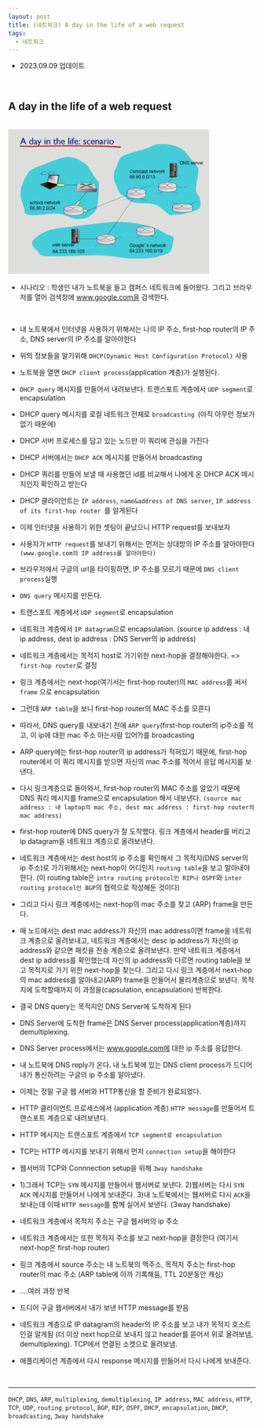 ```yaml
---
layout: post
title: (네트워크) A day in the life of a web request
tags:
  - 네트워크
---
```


- 2023.09.09 업데이트

<br>

## A day in the life of a web request

<br>

<img src="https://github.com/AmyJJung/blog/blob/main/images/network.png?raw=true" style="zoom:40%;"/>

<br>

* 시나리오 : 학생인 내가 노트북을 들고 캠퍼스 네트워크에 들어왔다. 그리고 브라우저를 열어 검색창에 www.google.com을 검색한다.

<br>

- 내 노트북에서 인터넷을 사용하기 위해서는 나의 IP 주소, first-hop router의 IP 주소, DNS server의 IP 주소를 알아야한다
- 위의 정보들을 알기위해 `DHCP(Dynamic Host Configuration Protocol)` 사용
- 노트북을 열면 `DHCP client process`(application 계층)가 실행된다.
- `DHCP query` 메시지를 만들어서 내려보낸다.  트랜스포트 계층에서 `UDP segment`로 encapsulation
- DHCP query 메시지를 로컬 네트워크 전체로 `broadcasting `(아직 아무런 정보가 없기 때문에)
- DHCP 서버 프로세스를 담고 있는 노드만 이 쿼리에 관심을 가진다
- DHCP 서버에서는 `DHCP ACK` 메시지를 만들어서 broadcasting
- DHCP 쿼리를 만들어 보낼 때 사용했던 id를 비교해서 나에게 온 DHCP ACK 메시지인지 확인하고 받는다
- DHCP 클라이언트는 `IP address`, `name&address of DNS server`, `IP address of its first-hop router `를 알게된다
- 이제 인터넷을 사용하기 위한 셋팅이 끝났으니 HTTP request를 보내보자
- 사용자가 `HTTP request`를 보내기 위해서는 먼저는 상대방의 IP 주소를 알아야한다 `(www.google.com의 IP address를 알아야한다)`
- 브라우저에서 구글의 url을 타이핑하면, IP 주소를 모르기 때문에 `DNS client process`실행
- `DNS query` 메시지를 만든다. 
- 트랜스포트 계층에서 `UDP segment`로 encapsulation
- 네트워크 계층에서 `IP datagram`으로 encapsulation.  (source ip address : 내 ip address, dest ip address :  DNS Server의 ip address) 
- 네트워크 계층에서는 목적지 host로 가기위한 next-hop을 결정해야한다. => `first-hop router`로 결정
- 링크 계층에서는  next-hop(여기서는 first-hop router)의 `MAC address`를 써서 `frame` 으로 encapsulation
- 그런데 `ARP table`을 보니 first-hop router의 MAC 주소를 모른다 
- 따라서, DNS query를 내보내기 전에 `ARP query`(first-hop router의 ip주소를 적고, 이 ip에 대한 mac 주소 아는사람 있어?)를 broadcasting
- ARP query에는 first-hop router의 ip address가 적혀있기 때문에, first-hop router에서 이 쿼리 메시지를 받으면 자신의 mac 주소를 적어서 응답 메시지를 보낸다. 
- 다시 링크계층으로 돌아와서, first-hop router의 MAC 주소를 알았기 때문에   DNS 쿼리 메시지를 frame으로 encapsulation 해서 내보낸다. `(source mac address : 내 laptop의 mac 주소, dest mac address : first-hop router의 mac address)`
- first-hop router에 DNS query가 잘 도착했다. 링크 계층에서 header를 버리고 ip datagram을 네트워크 계층으로 올려보낸다.
- 네트워크 계층에서는 dest host의 ip 주소를 확인해서 그 목적지(DNS server의 ip 주소)로 가기위해서는 next-hop이 어디인지 `routing table`을 보고 알아내야한다.  (이 routing table은 `intra routing protocol인 RIP나 OSPF`와 `inter routing protocol인 BGP`의 협력으로 작성해둔 것이다)
- 그리고 다시 링크 계층에서는 next-hop의 mac 주소를 찾고 (ARP) frame을 만든다. 
- 매 노드에서는 dest mac address가 자신의 mac address이면 frame을 네트워크 계층으로 올려보내고, 네트워크 계층에서는 desc ip address가 자신의 ip address와 같으면 패킷을 전송 계층으로 올려보낸다. 만약 네트워크 계층에서 dest ip address를 확인했는데 자신의 ip address와 다르면 routing table을 보고 목적지로 가기 위한 next-hop을 찾는다. 그리고 다시 링크 계층에서 next-hop의 mac address를 알아내고(ARP) frame을 만들어서 물리계층으로 보낸다. 목적지에 도착할때까지 이 과정을(capsulation, encapsulation) 반복한다.

- 결국 DNS query는 목적지인 DNS Server에 도착하게 된다
- DNS Server에 도착한 frame은 DNS Server process(application계층)까지 demultiplexing. 
- DNS Server process에서는 www.google.com에 대한 ip 주소를 응답한다. 
- 내 노트북에 DNS reply가 온다. 내 노트북에 있는 DNS client process가 드디어 내가 통신하려는 구글의 ip 주소를 알아냈다. 
- 이제는 정말 구글 웹 서버와 HTTP통신을 할 준비가 완료되었다. 
- HTTP 클라이언트 프로세스에서 (application 계층) `HTTP message`를 만들어서 트랜스포트 계층으로 내려보낸다.
- HTTP 메시지는 트랜스포트 계층에서 `TCP segment로 encapsulation `
- TCP는 HTTP 메시지를 보내기 위해서 먼저 `connection setup`을 해야한다
- 웹서버의 TCP와 Connnection setup을 위해 `3way handshake`
- 1)그래서 TCP는 `SYN` 메시지를 만들어서 웹서버로 보낸다. 2)웹서버는 다시 `SYN ACK` 메시지를 만들어서 나에게 보내준다. 3)내 노트북에서는 웹서버로 다시 `ACK`을 보내는데 이때 `HTTP message`를 함께 실어서 보낸다. (3way handshake)
- 네트워크 계층에서 목적지 주소는 구글 웹서버의 ip 주소
- 네트워크 계층에서는 또한 목적지 주소를 보고 next-hop을 결정한다 (여기서 next-hop은 first-hop router)
- 링크 계층에서 source 주소는 내 노트북의 맥주소, 목적지 주소는 first-hop router의 mac 주소 (ARP table에 아까 기록해둠, TTL 20분동안 캐싱)
- ....여러 과정 반복
- 드디어 구글 웹서버에서 내가 보낸 HTTP message를 받음
- 네트워크 계층으로 IP datagram의 header의 IP 주소를 보고 내가 목적지 호스트인걸 알게됨 (더 이상 next hop으로 보내지 않고 header를 뜯어서 위로 올려보냄, demultiplexing). TCP에서 연결된 소켓으로 올려보냄.
- 애플리케이션 계층에서 다시 response 메시지를 만들어서 다시 나에게 보내준다. 

<br>

---

`DHCP`, `DNS`, `ARP`, `multiplexing`, `demultiplexing`, `IP address`, `MAC address`, `HTTP`, `TCP`, `UDP`, `routing protocol`, `BGP`, `RIP`, `OSPF`, `DHCP`, `encapsulation`, `DHCP`, `broadcasting`, `3way handshake`

